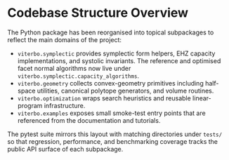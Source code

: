 # Codebase Structure Overview

The Python package has been reorganised into topical subpackages to reflect the
main domains of the project:

- `viterbo.symplectic` provides symplectic form helpers, EHZ capacity
  implementations, and systolic invariants. The reference and optimised facet
  normal algorithms now live under
  `viterbo.symplectic.capacity_algorithms`.
- `viterbo.geometry` collects convex-geometry primitives including half-space
  utilities, canonical polytope generators, and volume routines.
- `viterbo.optimization` wraps search heuristics and reusable linear-program
  infrastructure.
- `viterbo.examples` exposes small smoke-test entry points that are referenced
  from the documentation and tutorials.

The pytest suite mirrors this layout with matching directories under `tests/`
so that regression, performance, and benchmarking coverage tracks the public
API surface of each subpackage.
